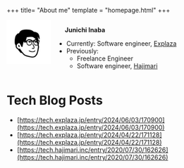 +++
title= "About me"
template = "homepage.html"
+++

<div style="display: flex; gap: 0.75rem;">
  <img 
    src="./profile.jpg"
    alt="sample" 
    width="100px" 
    height="100px"
  />
  <div>

  <p style="font-weight: 700; padding-left: 1.25rem;">Junichi Inaba</p>

  - Currently: Software engineer, [Explaza](https://explaza.jp/)
  - Previously:
      - Freelance Engineer
      - Software engineer, [Hajimari](https://www.hajimari.inc/)
  </div> 
</div>

# Tech Blog Posts 
- [https://tech.explaza.jp/entry/2024/06/03/170900](https://tech.explaza.jp/entry/2024/06/03/170900)
- [https://tech.explaza.jp/entry/2024/04/22/171128](https://tech.explaza.jp/entry/2024/04/22/171128)
- [https://tech.hajimari.inc/entry/2020/07/30/162626](https://tech.hajimari.inc/entry/2020/07/30/162626)


